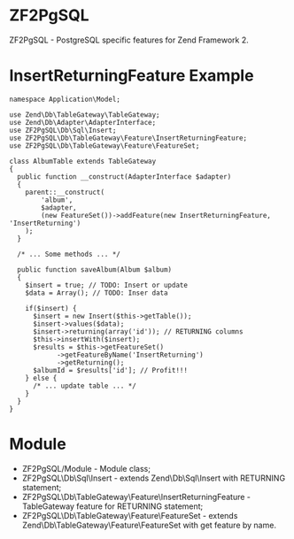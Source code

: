ZF2PgSQL
========

ZF2PgSQL - PostgreSQL specific features for Zend Framework 2.

InsertReturningFeature Example
==============================

    namespace Application\Model;
    
    use Zend\Db\TableGateway\TableGateway;
    use Zend\Db\Adapter\AdapterInterface;
    use ZF2PgSQL\Db\Sql\Insert;
    use ZF2PgSQL\Db\TableGateway\Feature\InsertReturningFeature;
    use ZF2PgSQL\Db\TableGateway\Feature\FeatureSet;

    class AlbumTable extends TableGateway
    {
      public function __construct(AdapterInterface $adapter)
      {
        parent::__construct(
            'album',
            $adapter,
            (new FeatureSet())->addFeature(new InsertReturningFeature, 'InsertReturning')
        );
      }
      
      /* ... Some methods ... */
      
      public function saveAlbum(Album $album)
      {
        $insert = true; // TODO: Insert or update
        $data = Array(); // TODO: Inser data
        
        if($insert) {
          $insert = new Insert($this->getTable());
          $insert->values($data);
          $insert->returning(array('id')); // RETURNING columns
          $this->insertWith($insert);
          $results = $this->getFeatureSet()
                ->getFeatureByName('InsertReturning')
                ->getReturning();
          $albumId = $results['id']; // Profit!!!
        } else {
          /* ... update table ... */
        }
      }
    }
  
Module
======

* ZF2PgSQL/Module - Module class;
* ZF2PgSQL\Db\Sql\Insert - extends Zend\Db\Sql\Insert with RETURNING statement;
* ZF2PgSQL\Db\TableGateway\Feature\InsertReturningFeature - TableGateway feature for RETURNING statement;
* ZF2PgSQL\Db\TableGateway\Feature\FeatureSet - extends Zend\Db\TableGateway\Feature\FeatureSet with get feature by name.
